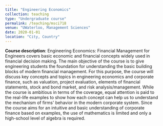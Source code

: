 ```yaml
---
title: "Engineering Economics"
collection: teaching
type: "Undergraduate course"
permalink: /teaching/msci718
venue: "UWaterloo, Management Sciences"
date: 2020-01-01
location: "City, Country"
---
```

**Course description**: Engineering Economics: Financial Management for Engineers covers basic economic and financial concepts widely used in financial decision making. The main objective of the course is to give engineering students the foundation for understanding the basic building blocks of modern financial management. For this purpose, the course will discuss key concepts and topics in engineering economics and corporate finance, such as valuation, project evaluation, elements of financial statements, stock and bond market, and risk analysis/management. While the course is ambitious in terms of the coverage, equal attention is paid to the real-life examples to show how each concept can help us to understand the mechanism of firms' behavior in the modern corporate system. Since the course aims for an intuitive and basic understanding of corporate finance based on examples, the use of mathematics is limited and only a high-school level of algebra is required. 

